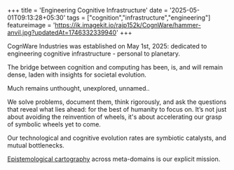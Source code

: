 +++
title = 'Engineering Cognitive Infrastructure'
date = '2025-05-01T09:13:28+05:30'
tags = ["cognition","infrastructure","engineering"]
featureimage = 'https://ik.imagekit.io/rajp152k/CognWare/hammer-anvil.jpg?updatedAt=1746332339940'
+++

CognWare Industries was established on May 1st, 2025: dedicated to engineering cognitive infrastructure - personal to planetary.  

The bridge between cognition and computing has been, is, and will remain dense, laden with insights for societal evolution.  

Much remains unthought, unexplored, unnamed..  
 
We solve problems, document them, think rigorously, and ask the questions that reveal what lies ahead: for the best of humanity to focus on. It’s not just about avoiding the reinvention of wheels, it's about accelerating our grasp of symbolic wheels yet to come.  

Our technological and cognitive evolution rates are symbiotic catalysts, and mutual bottlenecks.  

[Epistemological cartography](https://github.com/CognWare-Industries/CartoGraph) across meta-domains is our explicit mission.   
